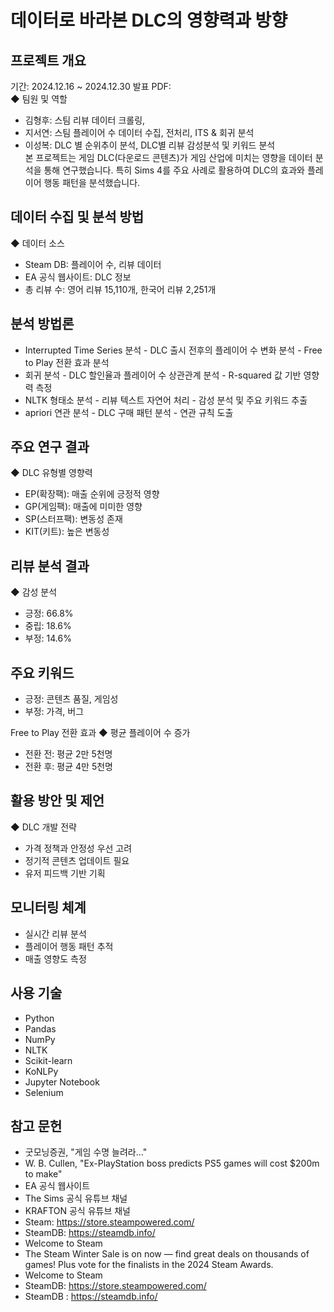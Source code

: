 # 데이터로 바라본 DLC의 영향력과 방향
## 프로젝트 개요
기간: 2024.12.16 ~ 2024.12.30
발표 PDF:  
◆ 팀원 및 역할
- 김형후: 스팀 리뷰 데이터 크롤링, 
- 지서연: 스팀 플레이어 수 데이터 수집, 전처리, ITS & 회귀 분석
- 이성복: DLC 별 순위추이 분석, DLC별 리뷰 감성분석 및 키워드 분석    
본 프로젝트는 게임 DLC(다운로드 콘텐츠)가 게임 산업에 미치는 영향을 데이터 분석을 통해 연구했습니다. 특히 Sims 4를 주요 사례로 활용하여 DLC의 효과와 플레이어 행동 패턴을 분석했습니다. 

## 데이터 수집 및 분석 방법
◆ 데이터 소스
- Steam DB: 플레이어 수, 리뷰 데이터
- EA 공식 웹사이트: DLC 정보
- 총 리뷰 수: 영어 리뷰 15,110개, 한국어 리뷰 2,251개

## 분석 방법론
- Interrupted Time Series 분석 - DLC 출시 전후의 플레이어 수 변화 분석 - Free to Play 전환 효과 분석
- 회귀 분석 - DLC 할인율과 플레이어 수 상관관계 분석 - R-squared 값 기반 영향력 측정
- NLTK 형태소 분석 - 리뷰 텍스트 자연어 처리 - 감성 분석 및 주요 키워드 추출
- apriori 연관 분석 - DLC 구매 패턴 분석 - 연관 규칙 도출

## 주요 연구 결과
◆ DLC 유형별 영향력
- EP(확장팩): 매출 순위에 긍정적 영향
- GP(게임팩): 매출에 미미한 영향
- SP(스터프팩): 변동성 존재
- KIT(키트): 높은 변동성

## 리뷰 분석 결과
◆ 감성 분석
- 긍정: 66.8% 
- 중립: 18.6%
- 부정: 14.6%

## 주요 키워드 
- 긍정: 콘텐츠 품질, 게임성 
- 부정: 가격, 버그

Free to Play 전환 효과
◆ 평균 플레이어 수 증가
- 전환 전: 평균 2만 5천명 
- 전환 후: 평균 4만 5천명

## 활용 방안 및 제언
◆ DLC 개발 전략
- 가격 정책과 안정성 우선 고려
- 정기적 콘텐츠 업데이트 필요
- 유저 피드백 기반 기획

## 모니터링 체계
- 실시간 리뷰 분석
- 플레이어 행동 패턴 추적
- 매출 영향도 측정

## 사용 기술
- Python
- Pandas
- NumPy
- NLTK
- Scikit-learn
- KoNLPy
- Jupyter Notebook
- Selenium

## 참고 문헌
- 굿모닝증권, "게임 수명 늘려라..."
- W. B. Cullen, "Ex-PlayStation boss predicts PS5 games will cost $200m to make"
- EA 공식 웹사이트
- The Sims 공식 유튜브 채널
- KRAFTON 공식 유튜브 채널
- Steam: https://store.steampowered.com/
- SteamDB: https://steamdb.info/
- Welcome to Steam
- The Steam Winter Sale is on now — find great deals on thousands of games! Plus vote for the finalists in the 2024 Steam Awards.
- Welcome to Steam
- SteamDB:  https://store.steampowered.com/
- SteamDB : https://steamdb.info/

